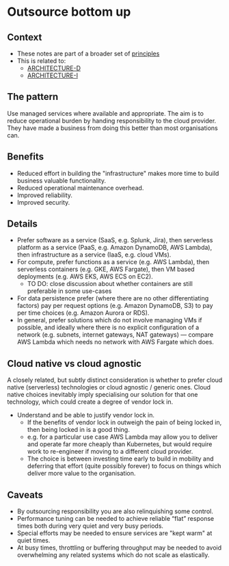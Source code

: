# Outsource bottom up

## Context

* These notes are part of a broader set of [principles](../principles.md)
* This is related to:
  * [ARCHITECTURE-D](https://aalto.digital.nhs.uk/#/object/details?objectId=923e33f8-889d-42e5-a7d1-8b04b3e4220f&library=5464c07f-daf1-4eee-b9b6-22e6c4dfbbd0)
  * [ARCHITECTURE-I](https://aalto.digital.nhs.uk/#/object/details?objectId=ce63238e-8a54-4bd8-8cd5-aa6e2f23f4ef&library=5464c07f-daf1-4eee-b9b6-22e6c4dfbbd0)

## The pattern

Use managed services where available and appropriate. The aim is to reduce operational burden by handing responsibility to the cloud provider. They have made a business from doing this better than most organisations can.

## Benefits

* Reduced effort in building the "infrastructure" makes more time to build business valuable functionality.
* Reduced operational maintenance overhead.
* Improved reliability.
* Improved security.

## Details

* Prefer software as a service (SaaS, e.g. Splunk, Jira), then serverless platform as a service (PaaS, e.g. Amazon DynamoDB, AWS Lambda), then infrastructure as a service (IaaS, e.g. cloud VMs).
* For compute, prefer functions as a service (e.g. AWS Lambda), then serverless containers (e.g. GKE, AWS Fargate), then VM based deployments (e.g. AWS EKS, AWS ECS on EC2).
  * TO DO: close discussion about whether containers are still preferable in some use-cases
* For data persistence prefer (where there are no other differentiating factors) pay per request options (e.g. Amazon DynamoDB, S3) to pay per time choices (e.g. Amazon Aurora or RDS).
* In general, prefer solutions which do not involve managing VMs if possible, and ideally where there is no explicit configuration of a network (e.g. subnets, internet gateways, NAT gateways) &mdash; compare AWS Lambda which needs no network with AWS Fargate which does.

## Cloud native vs cloud agnostic

A closely related, but subtly distinct consideration is whether to prefer cloud native (serverless) technologies or cloud agnostic / generic ones. Cloud native choices inevitably imply specialising our solution for that one technology, which could create a degree of vendor lock in.

* Understand and be able to justify vendor lock in.
  * If the benefits of vendor lock in outweigh the pain of being locked in, then being locked in is a good thing.
  * e.g. for a particular use case AWS Lambda may allow you to deliver and operate far more cheaply than Kubernetes, but would require work to re-engineer if moving to a different cloud provider.
  * The choice is between investing time early to build in mobility and deferring that effort (quite possibly forever) to focus on things which deliver more value to the organisation.

## Caveats

* By outsourcing responsibility you are also relinquishing some control.
* Performance tuning can be needed to achieve reliable “flat” response times both during very quiet and very busy periods.
* Special efforts may be needed to ensure services are "kept warm" at quiet times.
* At busy times, throttling or buffering throughput may be needed to avoid overwhelming any related systems which do not scale as elastically.

